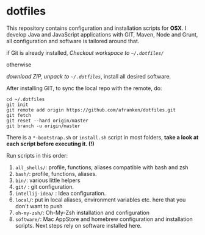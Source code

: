 dotfiles
==========

This repository contains configuration and installation scripts for **OSX**.
I develop Java and JavaScript applications with GIT, Maven, Node and Grunt, all configuration and software is tailored around that.

if Git is already installed,
_Checkout workspace to `~/.dotfiles/`_

otherwise

_download ZIP, unpack to `~/.dotfiles`_, install all desired software. 

After installing GIT, to sync the local repo with the remote, do:

    cd ~/.dotfiles
    git init
    git remote add origin https://github.com/afranken/dotfiles.git
    git fetch
    git reset --hard origin/master
    git branch -u origin/master

There is a `*-bootstrap.sh` or `install.sh` script in most folders, **take a look at each script before executing it. (!)**


Run scripts in this order:

1. `all_shells/`: profile, functions, aliases compatible with bash and zsh
1. `bash/`: profile, functions, aliases.
1. `bin/`: various little helpers
1. `git/` : git configuration.
1. `intellij-idea/` : Idea configuration.
1. `local/`: put in local aliases, environment variables etc. here that you don't want to push
1. `oh-my-zsh/`: Oh-My-Zsh installation and configuration 
1. `software/`: Mac AppStore and homebrew configuration and installation scripts. Next steps rely on software installed here.
